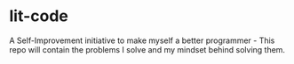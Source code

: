 # lit-code
A Self-Improvement initiative to make myself a better programmer - This repo will contain the problems I solve and my mindset behind solving them.
